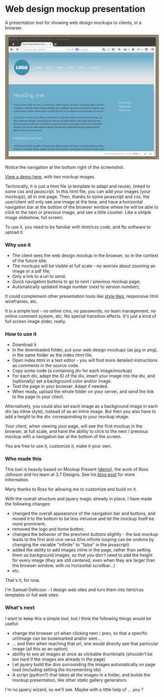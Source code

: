 # Web design mockup presentation

A presentation tool for showing web design mockups to clients, in a browser. 

![screenshot](assets/img/screenshot.png "Screenshot")

Notice the navigation at the bottom right of the screenshot.

[View a demo here](http://www.samplify.be/mckp/), with two mockup images.

Technically, it is just a html file (a template to adapt and reuse), linked to some css and javascript. In this html file, you can add your images (your mockups), all in one page. Then, thanks to some javascript and css, the user/client will only see one image at the time, and have a horizontal navigation bar at the bottom of the browser window where he will be able to click to the next or previous image, and see a little counter. Like a simple image slideshow, full screen.

To use it, you need to be familiar with html/css code, and ftp software to upload it.

### Why use it

- The client sees the web design mockup in the browser, so in the context of the future site;
- The mockups will be visible at full scale - no worries about zooming an image or a pdf file;
- Only a link to a url to send;
- Quick navigation buttons to go to next / previous mockup page;
- Automatically updated image number (next to version number);

It could complement other presentation tools like [style tiles](http://styletil.es/), responsive html wireframes, etc.

It is a simple tool - no online cms, no passwords, no team management, no online comment system, etc. No special transition effects. It's just a kind of full screen image slider, really.

### How to use it

- Download it
- In the downloaded folder, put your web design mockups (as jpg or png), in the same folder as the index.html file.
- Open index.html in a text editor - you will find more detailed instructions as comments in the source code.
- Copy some code (a containing div for each image/mockup)
- For each div, adapt the ID of the div, insert your image into the div, and (optionally) set a background color and/or image.
- Test the page in your browser. Adapt if needed.
- When ready, upload the whole folder on your server, and send the link to the page to your client.

Alternatively, you could also set each image as a background image in each div (as inline style), instead of as an inline image. But then you also have to add a height to the div, corresponding to your mockup image.

Your client, when viewing your page, will see the first mockup in the browser, at full scale, and have the ability to click to the next / previous mockup with a navigation bar at the bottom of the screen.

You are free to use it, customize it, make it your own.

### Who made this

This tool is heavily based on Mockup Present ([demo](http://workshop.3point7designs.com/mockup-present/)), the work of Ross Johnson and his team at 3.7 Designs. See his [blog post](http://3.7designs.co/blog/2009/08/mockup-present-a-tool-for-designers-and-developers/) for more information.

Many thanks to Ross for allowing me to customize and build on it. 

With the overall structure and  jquery magic already in place, I have made the following changes:

- changed the overall appearance of the navigation bar and buttons, and moved it to the bottom to be less intrusive and let the mockup itself be more prominent;
- removed the logo and home button;
- changed the behavior of the prev/next buttons slightly - the last mockup leads to the first and vice versa (this infinite looping can be undone by changing the variable "infinite" to "false" in the javascript)
- added the ability to add images inline in the page, rather than setting them as background images, so that you don't need to add the height for every image (they are still centered, even when they are larger than the browser window, with no horizontal scrollbar...)
-  etc.

That's it, for now.

I'm Samuel Dellicour - I design web sites and turn them into html/css templates or full web sites.

### What's next

I want to keep this a simple tool, but I think the following things would be useful:

- change the browser url when clicking next / prev, so that a specific url/image can be bookmarked and/or sent...
- ... and then when reaching that url, one would directly see that particular image (all this as an option)
- abililty to see all images at once as clickable thumbnails (shouldn't be too hard if the images are already in the page)
- Let jquery build the divs surrounding the images automatically on page load (including setting the incrementing ids)
- A script (python?) that takes all the images in a folder, and builds the mockup presentation, like other static gallery generators.

I'm no jquery wizard, so we'll see. Maybe with a little help of ... you ? 
